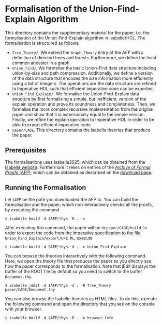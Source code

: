 # Formalisation of the Union-Find-Explain Algorithm
This directory contains the supplementary material for the paper, i.e. the formalisation of the Union-Find-Explain algorithm in Isabelle/HOL.
The formalisation is structured as follows:

- `Tree_Theory/`. We extend the `Graph_Theory` entry of the AFP with a definition of directed trees and forests. Furthermore, we define the least common ancestor in a graph.
- `Union_Find/`. We formalise the basic Union-Find data structure including union-by-size and path compression. Additionally, we define a version of the data structure that encodes the size information more efficiently using a list of integers. The operations are the data structure are refined to Imperative HOL such that efficient imperative code can be exported.
- `Union_Find_Explain/`. We formalise the Union-Find-Explain data structure by first formalising a simple, but inefficient, version of the explain operation and prove its soundness and completeness.
    Then, we formalise the more complex recursive implementation from the original paper and show that it is extensionally equal to the simple version.
    Finally, we refine the explain operation to Imperative HOL in order to be able to export efficient imperative code.
- `paper/CADE`. This directory contains the Isabelle theories that produce the paper.

## Prerequisites
The formalisations uses Isabelle2025, which can be obtained from the [Isabelle website](https://isabelle.in.tum.de/).
Furthermore it relies on entries of the [*Archive of Formal Proofs* (AFP)](https://www.isa-afp.org), which can be obtained as described on the [download page](https://www.isa-afp.org/download/).

## Running the Formalisation
Let `$AFP` be the path you downloaded the AFP to.
You can build the formalisation and the paper, which non-interactively checks all the proofs, by executing the command
```
$ isabelle build -d $AFP/thys -D . -v
```
After executing this command, the paper will be in `paper/CADE/build`.
In order to export the code from the imperative specification to the file `Union_Find_Explain/export/UFE.ML`, execute
```
$ isabelle build -d $AFP/thys -d . -e Union_Find_Explain
```
You can browse the theories interactively with the following command.
Here, we open the theory file that produces the paper so you directly see how the paper corresponds to the formalisation.
Note that jEdit displays the buffer of the ROOT file by default so you need to switch to the buffer `Document.thy`.
```
$ isabelle jedit -d $AFP/thys -d . -R Tree_Theory paper/CADE/Document.thy
```
You can also browse the Isabelle theories as HTML files.
To do this, execute the following command and open the directory that you see on the console with your browser.
```
$ isabelle build -d $AFP/thys -D . -o browser_info
```
